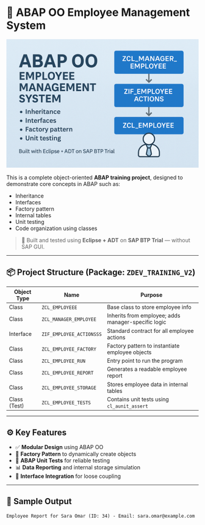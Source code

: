 # 💼 ABAP OO Employee Management System
![ABAP OO Employee Management](cover.png)


This is a complete object-oriented **ABAP training project**, designed to demonstrate core concepts in ABAP such as:

- Inheritance
- Interfaces
- Factory pattern
- Internal tables
- Unit testing
- Code organization using classes

> 🧠 Built and tested using **Eclipse + ADT** on **SAP BTP Trial** — without SAP GUI.

---

## 📦 Project Structure (Package: `ZDEV_TRAINING_V2`)

| Object Type       | Name                    | Purpose                                               |
|-------------------|-------------------------|--------------------------------------------------------|
| Class             | `ZCL_EMPLOYEEE`         | Base class to store employee info                     |
| Class             | `ZCL_MANAGER_EMPLOYEE`  | Inherits from employee; adds manager-specific logic   |
| Interface         | `ZIF_EMPLOYEE_ACTIONSSS`| Standard contract for all employee actions            |
| Class             | `ZCL_EMPLOYEE_FACTORY`  | Factory pattern to instantiate employee objects       |
| Class             | `ZCL_EMPLOYEE_RUN`      | Entry point to run the program                        |
| Class             | `ZCL_EMPLOYEE_REPORT`   | Generates a readable employee report                  |
| Class             | `ZCL_EMPLOYEE_STORAGE`  | Stores employee data in internal tables               |
| Class (Test)      | `ZCL_EMPLOYEE_TESTS`    | Contains unit tests using `cl_aunit_assert`           |

---

## ⚙️ Key Features

- ✅ **Modular Design** using ABAP OO
- 🧱 **Factory Pattern** to dynamically create objects
- 🧪 **ABAP Unit Tests** for reliable testing
- 📊 **Data Reporting** and internal storage simulation
- 🧩 **Interface Integration** for loose coupling

---

## 📸 Sample Output

```txt
Employee Report for Sara Omar (ID: 34) - Email: sara.omar@example.com
